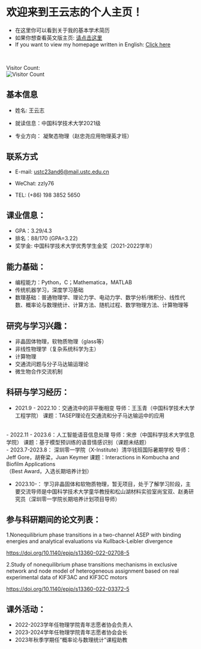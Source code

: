 # 欢迎来到王云志的个人主页！
- 在这里你可以看到关于我的基本学术简历
- 如果你想查看英文版主页:  [请点击这里](https://phywyz-ustc.github.io/)
- If you want to view my homepage written in English: [Click here](https://phywyz-ustc.github.io/)
<br />


Visitor Count:\
![Visitor Count](https://profile-counter.glitch.me/phywyz-ustc/count.svg)



## 基本信息
- 姓名:    王云志
- 就读信息：中国科学技术大学2021级

- 专业方向： 凝聚态物理（赵忠尧应用物理英才班）
## 联系方式
- E-mail:    ustc23and6@mail.ustc.edu.cn

- WeChat:    zzly76

- TEL:        (+86) 198 3852 5650

## 课业信息：
- GPA：3.29/4.3
- 排名：88/170 (GPA=3.22)
- 奖学金: 中国科学技术大学优秀学生金奖（2021-2022学年）

## 能力基础：
- 编程能力：Python，C；Mathematica，MATLAB
- 传统机器学习，深度学习基础
- 数理基础：普通物理学、理论力学、电动力学、数学分析/微积分、线性代数、概率论与数理统计、计算方法、随机过程、数学物理方法、计算物理等

## 研究与学习兴趣：
- 非晶固体物理，软物质物理（glass等）
- 非线性物理学（复杂系统科学为主）
- 计算物理
- 交通流问题与分子马达输运理论
- 微生物合作交流机制

## 科研与学习经历：
- 2021.9 - 2022.10：交通流中的非平衡相变
导师：王玉青（中国科学技术大学工程学院）
课题：TASEP理论在交通流和分子马达输运中的应用
<br />
- 2022.11 - 2023.6：人工智能语音信息处理 
导师：宋彦（中国科学技术大学信息学院）
课题：基于模型预训练的语音情感识别（课题未结题）
<br />
- 2023.7-2023.8：  深圳零一学院（X-Institute）清华钱班国际暑期学校
导师：Jeff Gore，胡脊梁，Juan Keymer
课题：Interactions in Kombucha and Biofilm Applications<br />（Best Award，入选长期培养计划）

- 2023.10-：
学习非晶固体和软物质物理，暂无项目，处于了解学习阶段，主要交流导师是中国科学技术大学童华教授和松山湖材料实验室尚宝双、赵勇研究员（深圳零一学院长期培养计划项目导师）

## 参与科研期间的论文列表：
1.Nonequilibrium phase transitions in a two-channel ASEP with binding energies and analytical evaluations via Kullback-Leibler divergence

https://doi.org/10.1140/epjp/s13360-022-02708-5

2.Study of nonequilibrium phase transitions mechanisms in exclusive network and node model of heterogeneous assignment based on real experimental data of KIF3AC and KIF3CC motors

https://doi.org/10.1140/epjp/s13360-022-03372-5


## 课外活动：
- 2022-2023学年任物理学院青年志愿者协会负责人
- 2023-2024学年任物理学院青年志愿者协会会长
- 2023年秋季学期任“概率论与数理统计”课程助教
